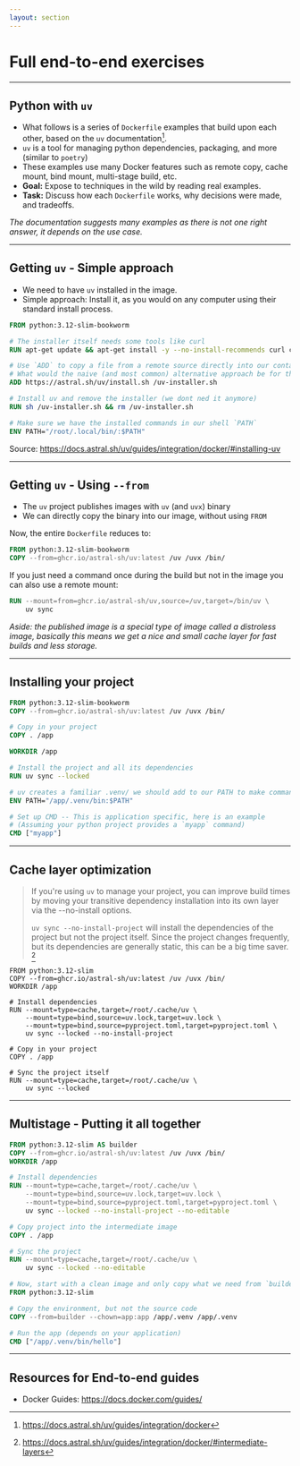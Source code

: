 ```yaml
---
layout: section
---
```


# Full end-to-end exercises

---

## Python with `uv`

- What follows is a series of `Dockerfile` examples that build upon each other, based on the `uv` documentation[^1].
- `uv` is a tool for managing python dependencies, packaging, and more (similar to `poetry`)
- These examples use many Docker features such as remote copy, cache mount, bind mount, multi-stage build, etc.
- **Goal:** Expose to techniques in the wild by reading real examples.
- **Task:** Discuss how each `Dockerfile` works, why decisions were made, and tradeoffs.

*The documentation suggests many examples as there is not one right answer, it depends on the use case.*

<!-- <span class="fixed bottom-2 left-2 text-xs">1: Elit Malesuada Ridiculus</span> -->

<div style="flex-grow: 1"></div>

[^1]: https://docs.astral.sh/uv/guides/integration/docker

---

## Getting `uv` - Simple approach

- We need to have `uv` installed in the image.
- Simple approach: Install it, as you would on any computer using their standard install process.

```dockerfile
FROM python:3.12-slim-bookworm

# The installer itself needs some tools like curl
RUN apt-get update && apt-get install -y --no-install-recommends curl ca-certificates

# Use `ADD` to copy a file from a remote source directly into our container
# What would the naive (and most common) alternative approach be for this step?
ADD https://astral.sh/uv/install.sh /uv-installer.sh

# Install uv and remove the installer (we dont ned it anymore)
RUN sh /uv-installer.sh && rm /uv-installer.sh

# Make sure we have the installed commands in our shell `PATH`
ENV PATH="/root/.local/bin/:$PATH"
```

Source: https://docs.astral.sh/uv/guides/integration/docker/#installing-uv

---

## Getting `uv` - Using `--from`

- The `uv` project publishes images with `uv` (and `uvx`) binary
- We can directly copy the binary into our image, without using `FROM`

<v-click>

Now, the entire `Dockerfile` reduces to:

```dockerfile
FROM python:3.12-slim-bookworm
COPY --from=ghcr.io/astral-sh/uv:latest /uv /uvx /bin/
```

</v-click>

<v-click>

If you just need a command once during the build but not in the image you can also use a remote mount:

```dockerfile
RUN --mount=from=ghcr.io/astral-sh/uv,source=/uv,target=/bin/uv \
    uv sync
```

</v-click>

<v-click>

*Aside: the published image is a special type of image called a distroless image, basically this means we get a nice and small cache layer for fast builds and less storage.*

</v-click>

---

## Installing your project

```dockerfile
FROM python:3.12-slim-bookworm
COPY --from=ghcr.io/astral-sh/uv:latest /uv /uvx /bin/

# Copy in your project
COPY . /app

WORKDIR /app

# Install the project and all its dependencies
RUN uv sync --locked

# uv creates a familiar .venv/ we should add to our PATH to make commands available
ENV PATH="/app/.venv/bin:$PATH"

# Set up CMD -- This is application specific, here is an example
# (Assuming your python project provides a `myapp` command)
CMD ["myapp"]
```

---

## Cache layer optimization

> If you're using `uv` to manage your project, you can improve build times by moving your transitive dependency installation into its own layer via the --no-install options.
>
> `uv sync --no-install-project` will install the dependencies of the project but not the project itself. Since the project changes frequently, but its dependencies are generally static, this can be a big time saver. [^im_layers]


<v-click>

```dockerfile{5-9,14-16}
FROM python:3.12-slim
COPY --from=ghcr.io/astral-sh/uv:latest /uv /uvx /bin/
WORKDIR /app

# Install dependencies
RUN --mount=type=cache,target=/root/.cache/uv \
    --mount=type=bind,source=uv.lock,target=uv.lock \
    --mount=type=bind,source=pyproject.toml,target=pyproject.toml \
    uv sync --locked --no-install-project

# Copy in your project
COPY . /app

# Sync the project itself
RUN --mount=type=cache,target=/root/.cache/uv \
    uv sync --locked
```

[^im_layers]: https://docs.astral.sh/uv/guides/integration/docker/#intermediate-layers

</v-click>


<!--pyproject.toml is required to identify the project root and name, but the project contents are not copied into the image until the final uv sync command. [^im_layers]-->


---

## Multistage - Putting it all together

```dockerfile
FROM python:3.12-slim AS builder
COPY --from=ghcr.io/astral-sh/uv:latest /uv /uvx /bin/
WORKDIR /app

# Install dependencies
RUN --mount=type=cache,target=/root/.cache/uv \
    --mount=type=bind,source=uv.lock,target=uv.lock \
    --mount=type=bind,source=pyproject.toml,target=pyproject.toml \
    uv sync --locked --no-install-project --no-editable

# Copy project into the intermediate image
COPY . /app

# Sync the project
RUN --mount=type=cache,target=/root/.cache/uv \
    uv sync --locked --no-editable

# Now, start with a clean image and only copy what we need from `builder`
FROM python:3.12-slim

# Copy the environment, but not the source code
COPY --from=builder --chown=app:app /app/.venv /app/.venv

# Run the app (depends on your application)
CMD ["/app/.venv/bin/hello"]
```


<style>
/* code { */
/*   font-size: calc(var(--slidev-code-font-size) * 0.8); */
/* } */
/* pre.slidev-code { */
/*   line-height: calc(var(--slidev-code-line-height) * 0.5) !important; */
/* } */
</style>

---

## Resources for End-to-end guides

- Docker Guides: https://docs.docker.com/guides/
